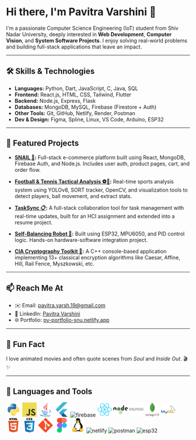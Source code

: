 # Hi there, I'm Pavitra Varshini 👋

I'm a passionate Computer Science Engineering (IoT) student from Shiv Nadar University, deeply interested in **Web Development**, **Computer Vision**, and **System Software Projects**. I enjoy solving real-world problems and building full-stack applications that leave an impact.

---

## 🛠 Skills & Technologies

- **Languages:** Python, Dart, JavaScript, C, Java, SQL
- **Frontend:** React.js, HTML, CSS, Tailwind, Flutter
- **Backend:** Node.js, Express, Flask
- **Databases:** MongoDB, MySQL, Firebase (Firestore + Auth)
- **Other Tools:** Git, GitHub, Netlify, Render, Postman
- **Dev & Design:** Figma, Spline, Linux, VS Code, Arduino, ESP32

---

## 🚀 Featured Projects

- **[SNAIL 🐌](https://github.com/pavitravarsh/snail):** Full-stack e-commerce platform built using React, MongoDB, Firebase Auth, and Node.js. Includes user auth, product pages, cart, and order flow.
  
- **[Football & Tennis Tactical Analysis ⚽🎾](https://github.com/pavitravarsh):** Real-time sports analysis system using YOLOv8, SORT tracker, OpenCV, and visualization tools to detect players, ball movement, and extract stats.

- **[TaskSync 📋](https://github.com/pavitravarsh/tasksync):** A full-stack collaboration tool for task management with real-time updates, built for an HCI assignment and extended into a resume project.

- **[Self-Balancing Robot 🤖](https://github.com/pavitravarsh):** Built using ESP32, MPU6050, and PID control logic. Hands-on hardware-software integration project.

- **[CIA Cryptography Toolkit 🔐](https://github.com/pavitravarsh):** A C++ console-based application implementing 13+ classical encryption algorithms like Caesar, Affine, Hill, Rail Fence, Myszkowski, etc.

---

## 📫 Reach Me At

- ✉️ Email: [pavitra.varsh.19@gmail.com](mailto:pavitra.varsh.19@gmail.com)
- 💼 LinkedIn: [Pavitra Varshini](https://www.linkedin.com/in/pavitra-varshini-124099259/)
- 🌐 Portfolio: [pv-portfolio-snu.netlify.app](https://pv-portfolio-snu.netlify.app)

---

## 🎉 Fun Fact

I love animated movies and often quote scenes from *Soul* and *Inside Out*. 🎬✨

---

## 🧰 Languages and Tools

<p align="left">
  <img src="https://raw.githubusercontent.com/devicons/devicon/master/icons/python/python-original.svg" alt="python" width="40"/>
  <img src="https://raw.githubusercontent.com/devicons/devicon/master/icons/javascript/javascript-original.svg" alt="js" width="40"/>
  <img src="https://raw.githubusercontent.com/devicons/devicon/master/icons/java/java-original.svg" alt="java" width="40"/>
  <img src="https://raw.githubusercontent.com/devicons/devicon/master/icons/flutter/flutter-original.svg" alt="flutter" width="40"/>
  <img src="https://www.vectorlogo.zone/logos/firebase/firebase-icon.svg" alt="firebase" width="40"/>
  <img src="https://raw.githubusercontent.com/devicons/devicon/master/icons/react/react-original.svg" alt="react" width="40"/>
  <img src="https://raw.githubusercontent.com/devicons/devicon/master/icons/nodejs/nodejs-original-wordmark.svg" alt="nodejs" width="40"/>
  <img src="https://raw.githubusercontent.com/devicons/devicon/master/icons/express/express-original-wordmark.svg" alt="express" width="40"/>
  <img src="https://raw.githubusercontent.com/devicons/devicon/master/icons/mongodb/mongodb-original-wordmark.svg" alt="mongodb" width="40"/>
  <img src="https://raw.githubusercontent.com/devicons/devicon/master/icons/mysql/mysql-original-wordmark.svg" alt="mysql" width="40"/>
  <img src="https://raw.githubusercontent.com/devicons/devicon/master/icons/html5/html5-original-wordmark.svg" alt="html" width="40"/>
  <img src="https://raw.githubusercontent.com/devicons/devicon/master/icons/css3/css3-original-wordmark.svg" alt="css" width="40"/>
  <img src="https://raw.githubusercontent.com/devicons/devicon/master/icons/git/git-original.svg" alt="git" width="40"/>
  <img src="https://raw.githubusercontent.com/devicons/devicon/master/icons/figma/figma-original.svg" alt="figma" width="40"/>
  <img src="https://raw.githubusercontent.com/devicons/devicon/master/icons/linux/linux-original.svg" alt="linux" width="40"/>
  <img src="https://seeklogo.com/images/N/netlify-logo-758722CDF4-seeklogo.com.png" alt="netlify" width="40"/>
  <img src="https://www.vectorlogo.zone/logos/getpostman/getpostman-icon.svg" alt="postman" width="40"/>
  <img src="https://upload.wikimedia.org/wikipedia/commons/thumb/3/3b/Espressif_Logo.svg/512px-Espressif_Logo.svg.png" alt="esp32" width="40"/>
</p>


